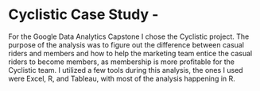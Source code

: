 # Cyclistic Case Study - 
For the Google Data Analytics Capstone I chose the Cyclistic project.  The purpose of the analysis was to figure out the difference between casual riders and members and how to help the marketing team entice the casual riders to become members, as membership is more profitable for the Cyclistic team.  I utilized a few tools during this analysis, the ones I used were Excel, R, and Tableau, with most of the analysis happening in R.
